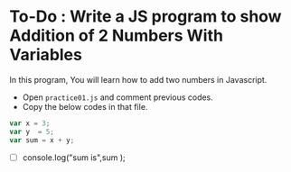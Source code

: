 # To-Do : Write a JS program to show Addition of 2 Numbers With Variables

In this program, You will learn how to add two numbers in Javascript. 


- Open `practice01.js` and comment previous codes.
- Copy the below codes in that file.


```js
var x = 3;
var y  = 5;
var sum = x + y;
```
* [ ]  console.log("sum is",sum );